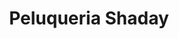 ---
title: "Peluqueria Shaday"
url: /zona-19-ciudad-de-guatemala/peluqueria-shaday/
shop: peluquería
---